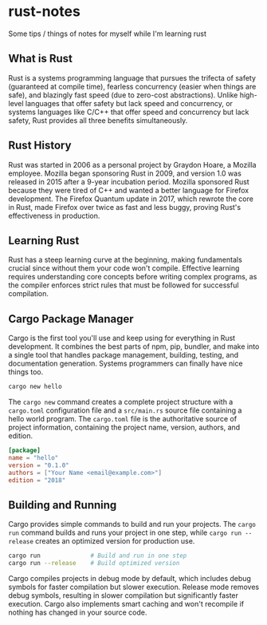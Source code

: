 # rust-notes

Some tips / things of notes for myself while I'm learning rust

## What is Rust

Rust is a systems programming language that pursues the trifecta of safety (guaranteed at compile time), fearless concurrency (easier when things are safe), and blazingly fast speed (due to zero-cost abstractions). Unlike high-level languages that offer safety but lack speed and concurrency, or systems languages like C/C++ that offer speed and concurrency but lack safety, Rust provides all three benefits simultaneously.

## Rust History

Rust was started in 2006 as a personal project by Graydon Hoare, a Mozilla employee. Mozilla began sponsoring Rust in 2009, and version 1.0 was released in 2015 after a 9-year incubation period. Mozilla sponsored Rust because they were tired of C++ and wanted a better language for Firefox development. The Firefox Quantum update in 2017, which rewrote the core in Rust, made Firefox over twice as fast and less buggy, proving Rust's effectiveness in production.

## Learning Rust

Rust has a steep learning curve at the beginning, making fundamentals crucial since without them your code won't compile. Effective learning requires understanding core concepts before writing complex programs, as the compiler enforces strict rules that must be followed for successful compilation.

## Cargo Package Manager

Cargo is the first tool you'll use and keep using for everything in Rust development. It combines the best parts of npm, pip, bundler, and make into a single tool that handles package management, building, testing, and documentation generation. Systems programmers can finally have nice things too.

```bash
cargo new hello
```

The `cargo new` command creates a complete project structure with a `cargo.toml` configuration file and a `src/main.rs` source file containing a hello world program. The `cargo.toml` file is the authoritative source of project information, containing the project name, version, authors, and edition.

```toml
[package]
name = "hello"
version = "0.1.0"
authors = ["Your Name <email@example.com>"]
edition = "2018"
```

## Building and Running

Cargo provides simple commands to build and run your projects. The `cargo run` command builds and runs your project in one step, while `cargo run --release` creates an optimized version for production use.

```bash
cargo run              # Build and run in one step
cargo run --release    # Build optimized version
```

Cargo compiles projects in debug mode by default, which includes debug symbols for faster compilation but slower execution. Release mode removes debug symbols, resulting in slower compilation but significantly faster execution. Cargo also implements smart caching and won't recompile if nothing has changed in your source code.
